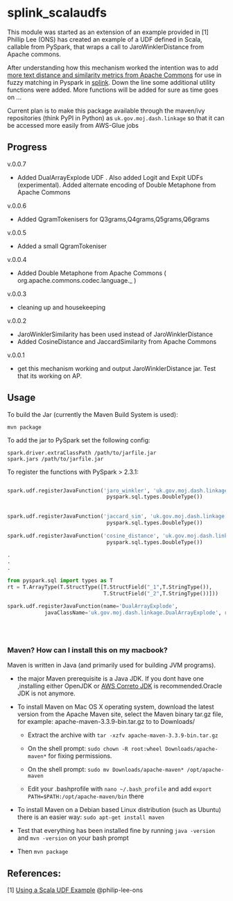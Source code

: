 #  splink_scalaudfs

This module was started as an extension of an example provided in [1]
Phillip Lee (ONS) has created an example of a UDF defined in Scala, callable from PySpark,
that wraps a call to JaroWinklerDistance from Apache commons.


After understanding how this mechanism worked the intention was to add [more text distance and similarity metrics from Apache Commons](https://commons.apache.org/proper/commons-text/apidocs/org/apache/commons/text/similarity/package-summary.html) 
for use in fuzzy matching in Pyspark in [splink](https://github.com/moj-analytical-services/splink). 
Down the line some additional utility functions were added. More functions will be added for sure as time goes on ... 

Current plan is to make this package available through the maven/ivy repositories (think PyPI in Python) as `uk.gov.moj.dash.linkage`
so that it can be accessed more easily from AWS-Glue jobs





## Progress


v.0.0.7

* Added DualArrayExplode UDF . Also added Logit and Expit UDFs (experimental). Added alternate encoding of Double Metaphone from Apache Commons 


v.0.0.6

* Added QgramTokenisers for Q3grams,Q4grams,Q5grams,Q6grams 

v.0.0.5

* Added a small QgramTokeniser 

v.0.0.4

* Added Double Metaphone from Apache Commons  ( org.apache.commons.codec.language._ )


v.0.0.3

* cleaning up and housekeeping

v.0.0.2

* JaroWinklerSimilarity has been used instead of JaroWinklerDistance 
* Added CosineDistance and JaccardSimilarity from Apache Commons

v.0.0.1

* get this mechanism working and output JaroWinklerDistance jar. Test that its working on AP.




## Usage

To build the Jar (currently the Maven Build System is used):

    mvn package
    
To add the jar to PySpark set the following config:

    spark.driver.extraClassPath /path/to/jarfile.jar
    spark.jars /path/to/jarfile.jar
    
To register the functions with PySpark > 2.3.1:

```python

spark.udf.registerJavaFunction('jaro_winkler', 'uk.gov.moj.dash.linkage.JaroWinklerSimilarity',\ 
                                pyspark.sql.types.DoubleType())
                                
                                
spark.udf.registerJavaFunction('jaccard_sim', 'uk.gov.moj.dash.linkage.JaccardSimilarity',\ 
                                pyspark.sql.types.DoubleType())                          
                                
spark.udf.registerJavaFunction('cosine_distance', 'uk.gov.moj.dash.linkage.CosineDistance',\ 
                                pyspark.sql.types.DoubleType())
                                
.
.
.

from pyspark.sql import types as T
rt = T.ArrayType(T.StructType([T.StructField("_1",T.StringType()), 
                               T.StructField("_2",T.StringType())]))
                               
spark.udf.registerJavaFunction(name='DualArrayExplode', 
            javaClassName='uk.gov.moj.dash.linkage.DualArrayExplode', returnType=rt)
                                
                                
                                
```


###  Maven? How can I install this on my macbook?

Maven is written in Java (and primarily used for building JVM programs). 
* the major Maven prerequisite is a Java JDK. 
If you dont have one ,installing either OpenJDK or [AWS Correto JDK](https://aws.amazon.com/blogs/opensource/amazon-corretto-no-cost-distribution-openjdk-long-term-support/) is recommended.Oracle JDK is not anymore.



* To install Maven on Mac OS X operating system, download the latest version from the Apache Maven site, select the Maven binary tar.gz file, for example: apache-maven-3.3.9-bin.tar.gz to to Downloads/ 

    * Extract the archive with `tar -xzfv apache-maven-3.3.9-bin.tar.gz`

    * On the shell prompt: `sudo chown -R root:wheel Downloads/apache-maven*` for fixing permissions.

    * On the shell prompt: `sudo mv Downloads/apache-maven* /opt/apache-maven`

    * Edit your .bashprofile with `nano ~/.bash_profile` and add  `export PATH=$PATH:/opt/apache-maven/bin` there
    
    
* To install Maven on a Debian based Linux distribution (such as Ubuntu) there is an easier way: `sudo apt-get install maven`
 
* Test that everything has been installed fine by running `java -version` and `mvn -version`  on your bash prompt

* Then `mvn package`



## References:

[1] [Using a Scala UDF Example](https://github.com/ONSBigData/scala_udf_example)  @philip-lee-ons



